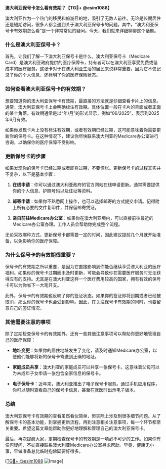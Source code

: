 **澳大利亚保号卡怎么看有效期？【TG💪+ @esim1088】**

澳大利亚作为一个热门的移民和旅游目的地，吸引了无数人前往。无论是长期居住还是短期访问，很多人都会遇到关于澳大利亚保号卡的问题。其中，“澳大利亚保号卡有效期怎么看”是一个非常常见的疑问。今天，我们就来详细聊聊这个话题。

### 什么是澳大利亚保号卡？

首先，让我们了解一下澳大利亚保号卡是什么。澳大利亚保号卡（Medicare Card）是澳大利亚政府提供的医疗保障卡，持有者可以在澳大利亚享受免费或低成本的医疗服务。这张卡对于在澳大利亚生活的居民来说非常重要，因为它不仅记录了你的个人信息，还标明了你的医疗保险状态。

### 如何查看澳大利亚保号卡的有效期？

想要知道你的澳大利亚保号卡有效期，最直接的方法就是仔细查看卡片上的信息。通常，澳大利亚保号卡上会明确标注有效期。具体位置一般在卡片的背面或者正面的某个角落。有效期通常是以“年/月”的形式显示，例如“06/2025”，表示到2025年6月有效。

如果你发现卡片上没有标注有效期，或者有效期已经过期，这可能意味着你需要更新你的保号卡。在这种情况下，建议你尽快联系澳大利亚的Medicare办公室进行咨询，以确保你的医疗保障不受影响。

### 更新保号卡的步骤

如果发现你的保号卡已经过期或者即将过期，不要慌张。更新保号卡的过程其实并不复杂，以下是基本步骤：

1. **在线申请**：你可以通过澳大利亚政府的官方网站在线申请更新。通常需要提供你的个人信息、护照号码以及住址等资料。
   
2. **邮寄申请**：如果你不熟悉网上操作，也可以选择邮寄的方式提交申请。记得附上所有必要的文件复印件，并保留邮寄凭证。

3. **亲自前往Medicare办公室**：如果你在澳大利亚境内，可以直接前往最近的Medicare办公室办理。工作人员会帮助你完成整个流程。

无论采取哪种方式，更新保号卡都需要一定的时间，因此建议提前几个月就开始准备，以免影响你的医疗保障。

### 为什么保号卡的有效期很重要？

保号卡的有效期之所以重要，是因为它直接影响到你能否继续享受澳大利亚的医疗福利。如果你的保号卡过期而未及时更新，可能会导致你在需要医疗服务时无法获得应有的支持。尤其是在澳大利亚这样一个医疗费用较高的国家，拥有有效的保号卡可以为你省下一大笔开支。

此外，保号卡的有效期也反映了你的签证状态。如果你的签证即将到期或者已经被取消，那么你的保号卡也会受到影响。因此，在关注保号卡有效期的同时，也要留意自己的签证情况。

### 其他需要注意的事项

除了定期检查保号卡的有效期外，还有一些其他注意事项可以帮助你更好地管理自己的医疗保障：

- **地址变更**：如果你的居住地址发生了变化，请及时通知Medicare办公室，以便他们能够将新的保号卡寄送到正确的地址。
  
- **家庭成员共享**：澳大利亚的家庭成员可以共享一张保号卡。这意味着父母可以为未成年子女申请一张包含全家信息的保号卡。

- **电子保号卡**：近年来，澳大利亚推出了电子保号卡服务。通过手机应用程序，你可以随时查看自己的保号卡信息，甚至在就医时出示电子版本。

### 总结

澳大利亚保号卡有效期的查看虽然看似简单，但实际上涉及到很多细节问题。从了解保号卡的基本功能，到掌握更新流程，再到注意相关注意事项，每一个环节都至关重要。希望这篇文章能帮助你更好地理解和管理自己的澳大利亚保号卡。

最后，再次提醒大家，定期检查保号卡的有效期是一项必不可少的工作。如果你有任何疑问，不妨直接联系澳大利亚Medicare办公室寻求帮助。毕竟，健康无小事，早做准备总比临时抱佛脚要好得多。

[[TG💪+ @esim1088](https://t.me/s/esim1088) ![Image](https://i.postimg.cc/4NQfJmqS/Snipaste-2025-05-13-00-14-12.png)]